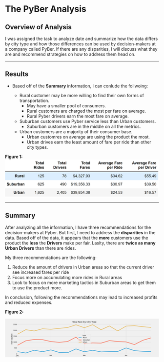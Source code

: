 # The PyBer Analysis # 
 ## Overview of Analysis ##
I was assigned the task to analyze date and summarize how the data differs by city type and how those differences can be used by decision-makers at a company called PyBer. If there are any disparities, I will discuss what they are and recommend strategies on how to address them head on.


-------------------------------------------------------------------------------------------------------------------------------------------------------------------------

## Results ##


- Based off of the **Summary** information, I can conlude the follwoing:


   - Rural customer may be more willing to find their own forms of transportation.
      - May have a smaller pool of consumers.
      - Rural customers are charged the most per fare on average.
      - Rural Pyber drivers earn the most fare on average. 
   - Suburban customers use Pyber service less than Urban customers.
      - Suburban customers are in the middle on all the metrics.  
   - Urban customers are a majority of their consumer base.
      - Urban customres on average are using the product the most.
      - Urban drives earn the least amount of fare per ride than other city types.




**Figure 1:**
![The PyBer Analysis](https://github.com/Aszeal/PyBer_Analysis/blob/main/Analysis/Screenshot%20(59).png)

------------------------------------------------------------------------------------------------------------------------------------------------------------------------

## Summary ## 
After analyzing all the information, I have three recommendations for the decision-makers at Pyber. But first, I need to address the **disparities** in the data. Based off of the data, it appears that the **more** customers use the product the **less** the **Drivers** make per fair. Laslty, there are **twice as many Urban Drivers** than there are rides. 

My three recommendations are the following:
1. Reduce the amount of drivers in Urban areas so that the current driver see increased fares per ride
2. Focus more on accumulating more rides in Rural areas
3. Look to focus on more marketing tactics in Suburban areas to get them to use the product more.

In conclusion, following the recommendations may lead to increased profits and reduced expenses.


**Figure 2:**

![The PyBer Analysis](https://github.com/Aszeal/PyBer_Analysis/blob/main/Analysis/PyBer_fare_summary.png)
